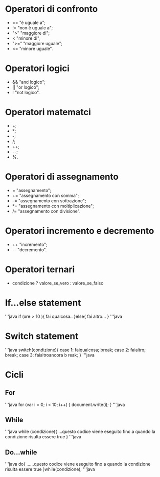 # Operatori di confronto
* == "è uguale a";
* != "non è uguale a";
* ">" "maggiore di";
* < "minore di";
* ">=" "maggiore uguale";
* <= "minore uguale".

# Operatori logici
* && "and logico";
* || "or logico";
* ! "not logico".

# Operatori matematci
* +;
* *;
* -;
* /;
* ++;
* --;
* %.

# Operatori di assegnamento
* = "assegnamento";
* += "assegnamento con somma";
* -= "assegnamento con sottrazione";
* *= "assegnamento con moltiplicazione";
* /= "assegnamento con divisione".

# Operatori incremento e decremento
* ++ "incremento";
* -- "decremento".

# Operatori ternari
* condizione ? valore_se_vero : valore_se_falso

# If...else statement
'''java 
if (ore > 10 ){
    fai qualcosa..
}else{
    fai altro...
} '''java

# Switch statement
'''java
switch(condizione){
case 1:
    faiqualcosa;
    break;
case 2:
    faialtro;
    break;
case 3:
    faialtroancora
b   reak;
} '''java

# Cicli 
## For 
'''java 
for (var i = 0; i < 10; i++) {
    document.write(i);
} '''java
## While 
'''java
while (condizione){
    ...questo codice viene eseguito
    fino a quando la condizione
    risulta essere true
} '''java

## Do...while
'''java 
do{
    ......questo codice viene eseguito
    fino a quando la condizione
    risulta essere true
}while(condizione); '''java